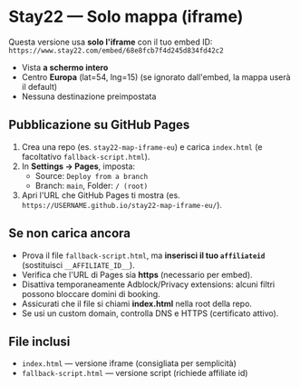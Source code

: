 # Stay22 — Solo mappa (iframe)

Questa versione usa **solo l'iframe** con il tuo embed ID:
`https://www.stay22.com/embed/68e8fcb7f4d245d834fd42c2`

- Vista **a schermo intero**
- Centro **Europa** (lat=54, lng=15) (se ignorato dall'embed, la mappa userà il default)
- Nessuna destinazione preimpostata

## Pubblicazione su GitHub Pages
1. Crea una repo (es. `stay22-map-iframe-eu`) e carica `index.html` (e facoltativo `fallback-script.html`).
2. In **Settings → Pages**, imposta:
   - Source: `Deploy from a branch`
   - Branch: `main`, Folder: `/ (root)`
3. Apri l'URL che GitHub Pages ti mostra (es. `https://USERNAME.github.io/stay22-map-iframe-eu/`).

## Se non carica ancora
- Prova il file `fallback-script.html`, ma **inserisci il tuo `affiliateid`** (sostituisci `__AFFILIATE_ID__`).
- Verifica che l'URL di Pages sia **https** (necessario per embed).
- Disattiva temporaneamente Adblock/Privacy extensions: alcuni filtri possono bloccare domini di booking.
- Assicurati che il file si chiami **index.html** nella root della repo.
- Se usi un custom domain, controlla DNS e HTTPS (certificato attivo).

## File inclusi
- `index.html` — versione iframe (consigliata per semplicità)
- `fallback-script.html` — versione script (richiede affiliate id)

